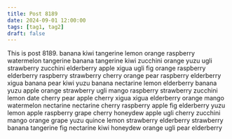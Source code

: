 ```yaml
---
title: Post 8189
date: 2024-09-01 12:00:00
tags: [tag1, tag2]
draft: false
---
```

This is post 8189.
banana
kiwi
tangerine
lemon
orange
raspberry
watermelon
tangerine
banana
tangerine
kiwi
zucchini
orange
yuzu
ugli
strawberry
zucchini
elderberry
apple
xigua
ugli
fig
orange
raspberry
elderberry
raspberry
strawberry
cherry
orange
pear
raspberry
elderberry
xigua
banana
pear
kiwi
yuzu
banana
nectarine
lemon
elderberry
banana
yuzu
apple
orange
strawberry
ugli
mango
raspberry
strawberry
zucchini
lemon
date
cherry
pear
apple
cherry
xigua
xigua
elderberry
orange
mango
watermelon
nectarine
nectarine
cherry
raspberry
apple
fig
elderberry
yuzu
lemon
apple
raspberry
grape
cherry
honeydew
apple
ugli
cherry
zucchini
mango
orange
grape
yuzu
quince
lemon
strawberry
elderberry
strawberry
banana
tangerine
fig
nectarine
kiwi
honeydew
orange
ugli
pear
elderberry
